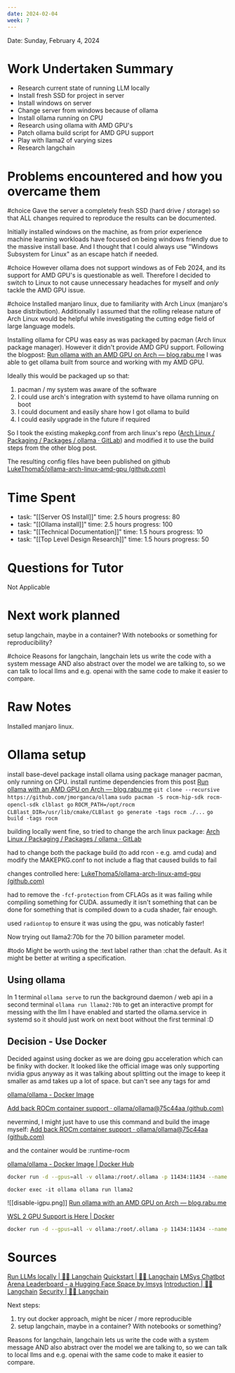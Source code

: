 ```yaml
---
date: 2024-02-04
week: 7
---
```

Date: Sunday, February 4, 2024
# Work Undertaken Summary
- Research current state of running LLM locally
- Install fresh SSD for project in server
- Install windows on server
- Change server from windows because of ollama
- Install ollama running on CPU
- Research using ollama with AMD GPU's
- Patch ollama build script for AMD GPU support
- Play with llama2 of varying sizes
- Research langchain

# Problems encountered and how you overcame them
#choice
Gave the server a completely fresh SSD (hard drive / storage) so that ALL changes required to reproduce the results can be documented.

Initially installed windows on the machine, as from prior experience machine learning workloads have focused on being windows friendly due to the massive install base. And I thought that I could always use "Windows Subsystem for Linux" as an escape hatch if needed.

#choice 
However ollama does not support windows as of Feb 2024, and its support for AMD GPU's is questionable as well. Therefore I decided to switch to Linux to not cause unnecessary headaches for myself and *only* tackle the AMD GPU issue.

#choice Installed manjaro linux, due to familiarity with Arch Linux (manjaro's base distribution). Additionally I assumed that the rolling release nature of Arch Linux would be helpful while investigating the cutting edge field of large language models.

Installing ollama for CPU was easy as was packaged by pacman (Arch linux package manager). However it didn't provide AMD GPU support. Following the blogpost: [Run ollama with an AMD GPU on Arch — blog.rabu.me](https://blog.rabu.me/ollama-running-on-an-amd-gpu/) I was able to get ollama built from source and working with my AMD GPU.

Ideally this would be packaged up so that:
1) pacman / my system was aware of the software
2) I could use arch's integration with systemd to have ollama running on boot
3) I could document and easily share how I got ollama to build
4) I could easily upgrade in the future if required

So I took the existing makepkg.conf from arch linux's repo ([Arch Linux / Packaging / Packages / ollama · GitLab](https://gitlab.archlinux.org/archlinux/packaging/packages/ollama)) and modified it to use the build steps from the other blog post.

The resulting config files have been published on github [LukeThoma5/ollama-arch-linux-amd-gpu (github.com)](https://github.com/LukeThoma5/ollama-arch-linux-amd-gpu)


# Time Spent
  - task: "[[Server OS Install]]"
    time: 2.5 hours
    progress: 80
  - task: "[[Ollama install]]"
    time: 2.5 hours
    progress: 100
  - task: "[[Technical Documentation]]"
    time: 1.5 hours
    progress: 10
  - task: "[[Top Level Design Research]]"
    time: 1.5 hours
    progress: 50

# Questions for Tutor
Not Applicable

# Next work planned
setup langchain, maybe in a container? With notebooks or something for reproducibility?

#choice Reasons for langchain, langchain lets us write the code with a system message AND also abstract over the model we are talking to, so we can talk to local llms and e.g. openai with the same code to make it easier to compare.

# Raw Notes

Installed manjaro linux.

# Ollama setup
install base-devel package
install ollama using package manager pacman, only running on CPU.
install runtime dependencies from this post [Run ollama with an AMD GPU on Arch — blog.rabu.me](https://blog.rabu.me/ollama-running-on-an-amd-gpu/)
`git clone --recursive https://github.com/jmorganca/ollama`
`sudo pacman -S rocm-hip-sdk rocm-opencl-sdk clblast go`
`ROCM_PATH=/opt/rocm CLBlast_DIR=/usr/lib/cmake/CLBlast go generate -tags rocm ./...`
`go build -tags rocm`

building locally went fine, so tried to change the arch linux package:
[Arch Linux / Packaging / Packages / ollama · GitLab](https://gitlab.archlinux.org/archlinux/packaging/packages/ollama)

had to change both the package build (to add rcon - e.g. amd cuda) and modify the MAKEPKG.conf to not include a flag that caused builds to fail

changes controlled here: [LukeThoma5/ollama-arch-linux-amd-gpu (github.com)](https://github.com/LukeThoma5/ollama-arch-linux-amd-gpu)

had to remove the `-fcf-protection` from CFLAGs as it was failing while compiling something for CUDA. assumedly it isn't something that can be done for something that is compiled down to a cuda shader, fair enough.

used `radiontop` to ensure it was using the gpu, was noticably faster!

Now trying out llama2:70b for the 70 billion parameter model.

#todo
Might be worth using the :text label rather than :chat the default. As it might be better at writing a specification.

## Using ollama
In 1 terminal `ollama serve` to run the background daemon / web api
in a second terminal `ollama run llama2:70b` to get an interactive prompt for messing with the llm
I have enabled and started the ollama.service in systemd so it should just work on next boot without the first terminal :D

## Decision - Use Docker
Decided against using docker as we are doing gpu acceleration which can be finiky with docker. It looked like the official image was only supporting nvidia gpus anyway as it was talking about splitting out the image to keep it smaller as amd takes up a lot of space. but can't see any tags for amd

[ollama/ollama - Docker Image](https://hub.docker.com/r/ollama/ollama)

[Add back ROCm container support · ollama/ollama@75c44aa (github.com)](https://github.com/ollama/ollama/commit/75c44aa319738b696cd13e82b016bbdcdc39cdad)

nevermind, I might just have to use this command and build the image myself: [Add back ROCm container support · ollama/ollama@75c44aa (github.com)](https://github.com/ollama/ollama/commit/75c44aa319738b696cd13e82b016bbdcdc39cdad#diff-b7237a9b3044006158e6f45c546f2f128efd7cef9c4598d4c91be572218cc58cR17)

and the container would be :runtime-rocm

[ollama/ollama - Docker Image | Docker Hub](https://hub.docker.com/r/ollama/ollama)
```bash
docker run -d --gpus=all -v ollama:/root/.ollama -p 11434:11434 --name ollama ollama/ollama
```

```
docker exec -it ollama ollama run llama2
```

![[disable-igpu.png]]
[Run ollama with an AMD GPU on Arch — blog.rabu.me](https://blog.rabu.me/ollama-running-on-an-amd-gpu/)

[WSL 2 GPU Support is Here | Docker](https://www.docker.com/blog/wsl-2-gpu-support-is-here/)

```bash
docker run -d --gpus=all -v ollama:/root/.ollama -p 11434:11434 --name ollama ollama/ollama
```

# Sources
[Run LLMs locally | 🦜️🔗 Langchain](https://python.langchain.com/docs/guides/local_llms)
[Quickstart | 🦜️🔗 Langchain](https://python.langchain.com/docs/get_started/quickstart)
[LMSys Chatbot Arena Leaderboard - a Hugging Face Space by lmsys](https://huggingface.co/spaces/lmsys/chatbot-arena-leaderboard)
[Introduction | 🦜️🔗 Langchain](https://python.langchain.com/docs/get_started/introduction)
[Security | 🦜️🔗 Langchain](https://python.langchain.com/docs/security)

Next steps:
1) try out docker approach, might be nicer / more reproducible
2) setup langchain, maybe in a container? With notebooks or something?

Reasons for langchain, langchain lets us write the code with a system message AND also abstract over the model we are talking to, so we can talk to local llms and e.g. openai with the same code to make it easier to compare.